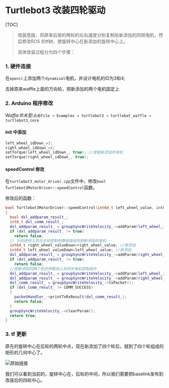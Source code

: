 # Turtlebot3 改装四轮驱动

[TOC]

> 改装思路，将原来后驱的两轮的左右速度分别复制给新添加的同侧电机，然后修改ROS 的tf树，使旋转中心在新添加的旋转中心上。
>
> 具体改装过程分为四个步骤：

### 1. 硬件连接

在`opencr`上添加两个`dynamixal`电机，并设计电机的ID为3和4;

去掉原来waffle上面的万向轮，把新添加的两个电机固定上

### 2. Arduino 程序修改

*Waffle华夫型*:`点击File → Examples → turtlebot3 → turtlebot_waffle → turtlebot3_core`

#### init 中添加

```c
left_wheel_idDown_=3;
right_wheel_idDown_=4;
setTorque(left_wheel_idDown_, true); //使能新添加的电机
setTorque(right_wheel_idDown_, true);
```

#### speedControl 修改

在`turtlebot3_motor_driver.cpp`文件中，修改`bool Turtlebot3MotorDriver::speedControl`函数。

修改后的函数：

```c++
bool Turtlebot3MotorDriver::speedControl(int64_t left_wheel_value, int64_t right_wheel_value)
{
  bool dxl_addparam_result_;
  int8_t dxl_comm_result_;
  dxl_addparam_result_ = groupSyncWriteVelocity_->addParam(left_wheel_id_, (uint8_t*)&left_wheel_value);
  if (dxl_addparam_result_ != true)
    return false;
  // 分别把传入的左右轮控制参数赋值给同侧新添加的电机
  int64_t right_wheel_valueDown=right_wheel_value; //新添加
  int64_t left_wheel_valueDown=left_wheel_value; //新添加
  dxl_addparam_result_ = groupSyncWriteVelocity_->addParam(right_wheel_id_, (uint8_t*)&right_wheel_valueDown);
  if (dxl_addparam_result_ != true)
    return false;
  //把新添加的两个轮的参数加入到同步电机控制组中
  dxl_addparam_result_ = groupSyncWriteVelocity_->addParam(left_wheel_idDown_, (uint8_t*)&left_wheel_valueDown);  //新添加
  dxl_addparam_result_ = groupSyncWriteVelocity_->addParam(right_wheel_idDown_, (uint8_t*)&right_wheel_value);  //新添加
  dxl_comm_result_ = groupSyncWriteVelocity_->txPacket();
  if (dxl_comm_result_ != COMM_SUCCESS)
  {
    packetHandler_->printTxRxResult(dxl_comm_result_);
    return false;
  }
  groupSyncWriteVelocity_->clearParam();
  return true;
}
```

### 3. tf 更新

原先的旋转中心在后轮的两轮中点，现在新添加了四个轮后，就到了四个轮组成的矩形的几何中心了。

![原始链接](/home/lt/%E6%96%87%E6%A1%A3/%E7%AC%94%E8%AE%B0/data/tb2link_origin.png)

我们可以看到当前的，旋转中心在，后轮的中间，所以我们需要把baselink发布到改装后的四轮中心。



